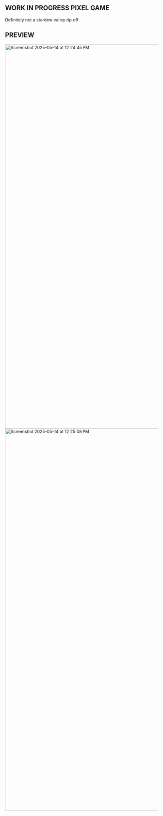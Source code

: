 ## WORK IN PROGRESS PIXEL GAME
Definitely not a stardew valley rip off

## PREVIEW
<img width="1262" alt="Screenshot 2025-05-14 at 12 24 45 PM" src="https://github.com/user-attachments/assets/7addc271-15fe-41f3-97a8-30612e531448" />

<img width="1257" alt="Screenshot 2025-05-14 at 12 25 08 PM" src="https://github.com/user-attachments/assets/25e0dff4-80b6-4e6d-90f1-f3930adf5ec6" />
